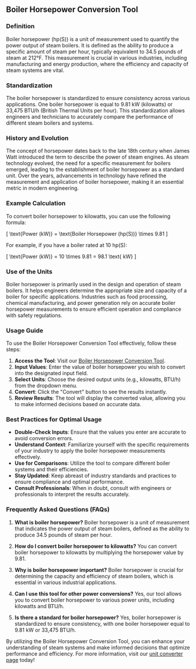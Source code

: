 ## Boiler Horsepower Conversion Tool

### Definition
Boiler horsepower (hp(S)) is a unit of measurement used to quantify the power output of steam boilers. It is defined as the ability to produce a specific amount of steam per hour, typically equivalent to 34.5 pounds of steam at 212°F. This measurement is crucial in various industries, including manufacturing and energy production, where the efficiency and capacity of steam systems are vital.

### Standardization
The boiler horsepower is standardized to ensure consistency across various applications. One boiler horsepower is equal to 9.81 kW (kilowatts) or 33,475 BTU/h (British Thermal Units per hour). This standardization allows engineers and technicians to accurately compare the performance of different steam boilers and systems.

### History and Evolution
The concept of horsepower dates back to the late 18th century when James Watt introduced the term to describe the power of steam engines. As steam technology evolved, the need for a specific measurement for boilers emerged, leading to the establishment of boiler horsepower as a standard unit. Over the years, advancements in technology have refined the measurement and application of boiler horsepower, making it an essential metric in modern engineering.

### Example Calculation
To convert boiler horsepower to kilowatts, you can use the following formula:

\[ \text{Power (kW)} = \text{Boiler Horsepower (hp(S))} \times 9.81 \]

For example, if you have a boiler rated at 10 hp(S):

\[ \text{Power (kW)} = 10 \times 9.81 = 98.1 \text{ kW} \]

### Use of the Units
Boiler horsepower is primarily used in the design and operation of steam boilers. It helps engineers determine the appropriate size and capacity of a boiler for specific applications. Industries such as food processing, chemical manufacturing, and power generation rely on accurate boiler horsepower measurements to ensure efficient operation and compliance with safety regulations.

### Usage Guide
To use the Boiler Horsepower Conversion Tool effectively, follow these steps:

1. **Access the Tool**: Visit our [Boiler Horsepower Conversion Tool](https://www.inayam.co/unit-converter/power).
2. **Input Values**: Enter the value of boiler horsepower you wish to convert into the designated input field.
3. **Select Units**: Choose the desired output units (e.g., kilowatts, BTU/h) from the dropdown menu.
4. **Convert**: Click the "Convert" button to see the results instantly.
5. **Review Results**: The tool will display the converted value, allowing you to make informed decisions based on accurate data.

### Best Practices for Optimal Usage
- **Double-Check Inputs**: Ensure that the values you enter are accurate to avoid conversion errors.
- **Understand Context**: Familiarize yourself with the specific requirements of your industry to apply the boiler horsepower measurements effectively.
- **Use for Comparisons**: Utilize the tool to compare different boiler systems and their efficiencies.
- **Stay Updated**: Keep abreast of industry standards and practices to ensure compliance and optimal performance.
- **Consult Professionals**: When in doubt, consult with engineers or professionals to interpret the results accurately.

### Frequently Asked Questions (FAQs)

1. **What is boiler horsepower?**
   Boiler horsepower is a unit of measurement that indicates the power output of steam boilers, defined as the ability to produce 34.5 pounds of steam per hour.

2. **How do I convert boiler horsepower to kilowatts?**
   You can convert boiler horsepower to kilowatts by multiplying the horsepower value by 9.81.

3. **Why is boiler horsepower important?**
   Boiler horsepower is crucial for determining the capacity and efficiency of steam boilers, which is essential in various industrial applications.

4. **Can I use this tool for other power conversions?**
   Yes, our tool allows you to convert boiler horsepower to various power units, including kilowatts and BTU/h.

5. **Is there a standard for boiler horsepower?**
   Yes, boiler horsepower is standardized to ensure consistency, with one boiler horsepower equal to 9.81 kW or 33,475 BTU/h.

By utilizing the Boiler Horsepower Conversion Tool, you can enhance your understanding of steam systems and make informed decisions that optimize performance and efficiency. For more information, visit our [unit converter page](https://www.inayam.co/unit-converter/power) today!